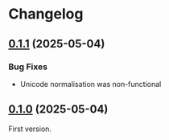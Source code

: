 # Changelog

## [0.1.1](https://github.com/blaahaj/lint-git-tree/compare/v0.1.0...v0.1.1) (2025-05-04)

### Bug Fixes

- Unicode normalisation was non-functional

## [0.1.0](https://github.com/blaahaj/lint-git-tree/tree/v0.1.0) (2025-05-04)

First version.
